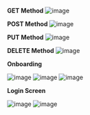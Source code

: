**GET Method**
![image](https://github.com/user-attachments/assets/507be0b2-a7a4-4c6c-8795-05ab338a8971)

**POST Method**
![image](https://github.com/user-attachments/assets/eabac55e-b2d0-4a28-872c-ed0bb6470c93)

**PUT Method**
![image](https://github.com/user-attachments/assets/b938ab02-13f7-457e-b502-92549e14f427)

**DELETE Method**
![image](https://github.com/user-attachments/assets/c0616d46-50d8-45e7-9280-32603adcf812)

**Onboarding**


![image](https://github.com/user-attachments/assets/1869a775-6517-4121-a9e2-bc35390e4b6f)
![image](https://github.com/user-attachments/assets/798c5c5e-420e-42fd-b3e2-86fde9c4bbab)
![image](https://github.com/user-attachments/assets/884b0e34-2a0e-44f1-b74f-2e9fd93401dc)

**Login Screen**

![image](https://github.com/user-attachments/assets/3f07ef8e-433b-432e-a441-719a1b7c95d2)
![image](https://github.com/user-attachments/assets/a05f2efa-c7c7-42cd-b6f1-09268e827dac)

